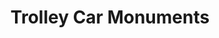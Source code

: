 ---
pid: pt212
title: Trolley Car Monuments
location_transcription: 4th & Bainbridge St.
coordinates: "[-75.149377483166, 39.940738426651]"
zipcode: '19147'
gen_neighborhood: South Philadelphia
neighborhood: Queen Village,Bella Vista,Pennsport,Italian Market
outside_phl: 
age: '77'
age_range: 70+
instagram: 
image_file_name: pt_212.jpg
proposal_transcription: Plaque showing original route
topic: 
topic_summary: '0'
type: Plaque,Other No Form
keywords_other: 
credit: 
image_labels: 
twitter: 
facebook: 
permalink: "/monuments/pt212/"
layout: item-page
---